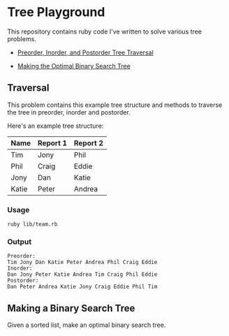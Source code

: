# Tree Playground

This repository contains ruby code I've written to solve various tree problems.

* [Preorder, Inorder, and Postorder Tree Traversal](#traversal)

* [Making the Optimal Binary Search Tree](#make_bst)


## Traversal<a name="traversal">

This problem contains this example tree structure and methods to traverse the tree in preorder, inorder and postorder.

Here's an example tree structure:

Name | Report 1 | Report 2
--- | --- | ---
Tim | Jony | Phil
Phil | Craig | Eddie
Jony | Dan | Katie
Katie | Peter | Andrea


### Usage

```
ruby lib/team.rb
```

### Output
```
Preorder:
Tim Jony Dan Katie Peter Andrea Phil Craig Eddie
Inorder:
Dan Jony Peter Katie Andrea Tim Craig Phil Eddie
Postorder:
Dan Peter Andrea Katie Jony Craig Eddie Phil Tim
```


## Making a Binary Search Tree<a name="make_bst">

Given a sorted list, make an optimal binary search tree.
